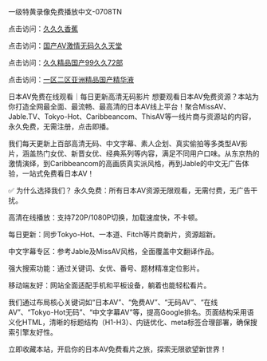 一级特黄录像免费播放中文-0708TN

点击访问：<a href="https://heiliaoxwd5i8.pages.dev">久久久香蕉</a>

点击访问：<a href="https://heiliaowt0d7p.pages.dev">国产AV激情无码久久天堂</a>

点击访问：<a href="https://heiliaoga6s9v.pages.dev">久久精品国产99久久72部</a>

点击访问：<a href="https://heiliaoow5kzm.pages.dev">一区二区亚洲精品国产精华液</a>


日本AV免费在线观看｜每日更新高清无码影片
想要观看日本AV免费资源？本站为你打造全网最全面、最流畅、最高清的日本AV线上平台！聚合MissAV、Jable.TV、Tokyo-Hot、Caribbeancom、ThisAV等一线片商与资源站的内容，永久免费，无需注册，点击即播。

我们每天更新上百部高清无码、中文字幕、素人企划、真实偷拍等多类型AV影片，涵盖热门女优、新晋女优、经典系列等内容，满足不同用户口味。从东京热的激情演绎，到Caribbeancom的高画质真实派风格，再到Jable的中文无广告体验，一站式免费看日本AV！

✅ 为什么选择我们？
永久免费：所有日本AV资源无限观看，无需付费，无广告干扰。

高清在线播放：支持720P/1080P切换，加载速度快，不卡顿。

每日更新：同步Tokyo-Hot、一本道、Fitch等片商新片，资源超新。

中文字幕专区：参考Jable及MissAV风格，全面覆盖中文翻译作品。

强大搜索功能：通过关键词、女优、番号、题材精准定位影片。

移动端友好：网站全面适配手机和平板设备，躺着也能轻松看片。

我们通过布局核心关键词如“日本AV”、“免费AV”、“无码AV”、“在线AV”、“Tokyo-Hot无码”、“中文字幕AV”等，提高Google排名。页面结构采用语义化HTML，清晰的标题结构（H1-H3）、内链优化、meta标签合理部署，确保搜索引擎友好性。

立即收藏本站，开启你的日本AV免费看片之旅，探索无限欲望新世界！



<span style="display:none;">[Canonical link] ( https://github.com/tnnn2611/160000000000 ）</span>


